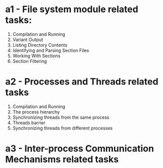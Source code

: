 # a1 - File system module related tasks:
1. Compilation and Running  
2. Variant Output  
3. Listing Directory Contents  
4. Identifying and Parsing Section Files  
5. Working With Sections  
6. Section Filtering  
# a2 - Processes and Threads related tasks
1. Compilation and Running
2. The process hierarchy
3. Synchronizing threads from the same process
4. Threads barrier
5. Synchronizing threads from different processes
# a3 - Inter-process Communication Mechanisms related tasks
